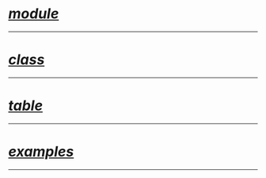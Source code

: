 # _[module](https://github.com/qi-ux/aimware/blob/main/lib/images/module.md)_

---

# _[class](https://github.com/qi-ux/aimware/blob/main/lib/images/class.md)_

---

# _[table](https://github.com/qi-ux/aimware/blob/main/lib/images/table.md)_

---

# _[examples](https://github.com/qi-ux/aimware/blob/main/lib/images/examples.md)_

---
